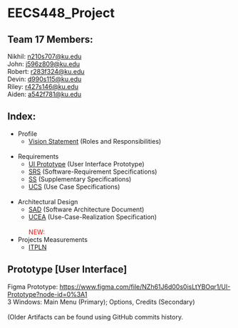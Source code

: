 # EECS448_Project

## Team 17 Members:
Nikhil: n210s707@ku.edu <br />
John: j596z809@ku.edu <br />
Robert: r283f324@ku.edu <br />
Devin: d990s115@ku.edu <br />
Riley: r427s146@ku.edu <br />
Aiden: a542f781@ku.edu <br />

## Index: 
- Profile 
  - [Vision Statement](https://github.com/johnzheng0/448_Project/blob/main/Dumb%20Dino%20Project.pdf) (Roles and Responsibilities) <br /><br />
- Requirements <br />
  - [UI Prototype](https://github.com/johnzheng0/448_Project/tree/main/Documents_REQ/UI_Prototype) (User Interface Prototype)<br />
  - [SRS](https://github.com/johnzheng0/448_Project/tree/main/Documents_REQ/Software_Requirements_Specifications) (Software-Requirement Specifications) <br />
  - [SS](https://github.com/johnzheng0/448_Project/tree/main/Documents_REQ/Supplementary_Specifications) (Supplementary Specifications) <br />
  - [UCS](https://github.com/johnzheng0/448_Project/tree/main/Documents_REQ/Use_Case_Specifications) (Use Case Specifications) <br /><br />
- Architectural Design <br />
  - [SAD](https://github.com/johnzheng0/448_Project/tree/main/Documents_AD/Software_Architecture_Document) (Software Architecture Document) <br />
  - [UCEA](https://github.com/johnzheng0/448_Project/tree/main/Documents_AD/Use-Case-Realization_Specification) (Use-Case-Realization Specification) <br /><br />
<span style="color:red">NEW:</span> <br>
- Projects Measurements <br />
  -  [ITPLN](https://github.com/johnzheng0/448_Project/tree/main/Documents_PM/Iteration_Plan) <br />

## Prototype [User Interface]
Figma Prototype: https://www.figma.com/file/NZh61J6d00s0isLtYBOqr1/UI-Prototype?node-id=0%3A1
<br />3 Windows: Main Menu (Primary); Options, Credits (Secondary)
<br /> <br />
(Older Artifacts can be found using GitHub commits history.
